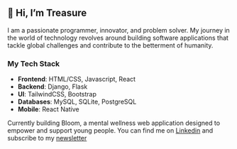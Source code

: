 ## 👋 Hi, I’m Treasure
I am a passionate programmer, innovator, and problem solver. My journey in the world of technology revolves around building software applications that tackle global challenges and contribute to the betterment of humanity. 

### My Tech Stack
- **Frontend**: HTML/CSS, Javascript, React
- **Backend**: Django, Flask
- **UI**: TailwindCSS, Bootstrap
- **Databases**: MySQL, SQLite, PostgreSQL
- **Mobile**: React Native

Currently building Bloom, a mental wellness web application designed to empower and support young people. You can find me on [Linkedin](https://www.linkedin.com/in/treasure-mayowa/) and subscribe to my [newsletter](https://cutt.ly/treasure-newsletter)
